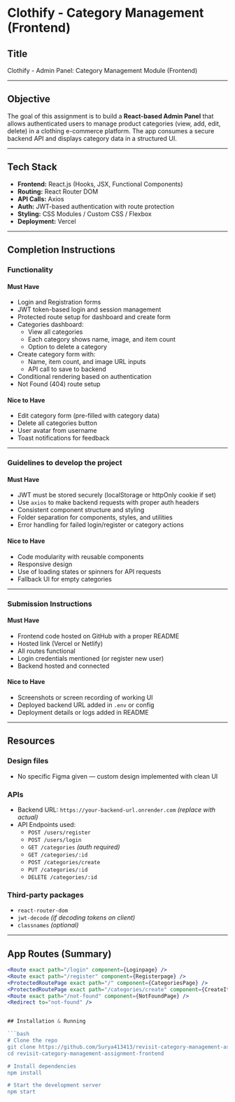 # Clothify - Category Management (Frontend)

##  Title

Clothify - Admin Panel: Category Management Module (Frontend)

---

##  Objective

The goal of this assignment is to build a **React-based Admin Panel** that allows authenticated users to manage product categories (view, add, edit, delete) in a clothing e-commerce platform. The app consumes a secure backend API and displays category data in a structured UI.

---

##  Tech Stack

- **Frontend:** React.js (Hooks, JSX, Functional Components)
- **Routing:** React Router DOM
- **API Calls:** Axios
- **Auth:** JWT-based authentication with route protection
- **Styling:** CSS Modules / Custom CSS / Flexbox
- **Deployment:** Vercel

---

## Completion Instructions

###  Functionality

####  Must Have

- Login and Registration forms
- JWT token-based login and session management
- Protected route setup for dashboard and create form
- Categories dashboard:
  - View all categories
  - Each category shows name, image, and item count
  - Option to delete a category
- Create category form with:
  - Name, item count, and image URL inputs
  - API call to save to backend
- Conditional rendering based on authentication
- Not Found (404) route setup

####  Nice to Have

- Edit category form (pre-filled with category data)
- Delete all categories button
- User avatar from username
- Toast notifications for feedback

---

###  Guidelines to develop the project

####  Must Have

- JWT must be stored securely (localStorage or httpOnly cookie if set)
- Use `axios` to make backend requests with proper auth headers
- Consistent component structure and styling
- Folder separation for components, styles, and utilities
- Error handling for failed login/register or category actions

####  Nice to Have

- Code modularity with reusable components
- Responsive design
- Use of loading states or spinners for API requests
- Fallback UI for empty categories

---

###  Submission Instructions

####  Must Have

- Frontend code hosted on GitHub with a proper README
- Hosted link (Vercel or Netlify)
- All routes functional
- Login credentials mentioned (or register new user)
- Backend hosted and connected

####  Nice to Have

- Screenshots or screen recording of working UI
- Deployed backend URL added in `.env` or config
- Deployment details or logs added in README

---

##  Resources

###  Design files

- No specific Figma given — custom design implemented with clean UI

###  APIs

- Backend URL: `https://your-backend-url.onrender.com` *(replace with actual)*
- API Endpoints used:
  - `POST /users/register`
  - `POST /users/login`
  - `GET /categories` *(auth required)*
  - `GET /categories/:id`
  - `POST /categories/create`
  - `PUT /categories/:id`
  - `DELETE /categories/:id`

###  Third-party packages

- `react-router-dom`
- `jwt-decode` *(if decoding tokens on client)*
- `classnames` *(optional)*

---

##  App Routes (Summary)

```jsx
<Route exact path="/login" component={Loginpage} />
<Route exact path="/register" component={Registerpage} />
<ProtectedRoutePage exact path="/" component={CategoriesPage} />
<ProtectedRoutePage exact path="/categories/create" component={CreateItemsCategori} />
<Route exact path="/not-found" component={NotFoundPage} />
<Redirect to="not-found" />


## Installation & Running

```bash
# Clone the repo
git clone https://github.com/Surya413413/revisit-category-management-assignment-frontend.git
cd revisit-category-management-assignment-frontend

# Install dependencies
npm install

# Start the development server
npm start

